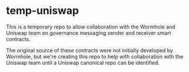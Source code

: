 # temp-uniswap

This is a temporary repo to allow collaboration with the Wormhole and Uniswap team on governance messaging sender and receiver smart contracts.

The original source of these contracts were not initially developed by Wormhole, but we're creating this repo to help with collaboration with the Uniswap team until a Uniswap canonical repo can be identified.